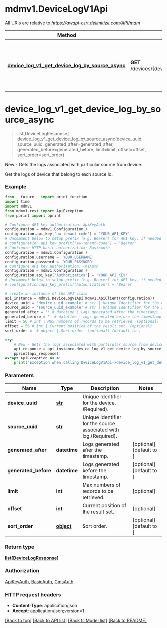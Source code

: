# mdmv1.DeviceLogV1Api

All URIs are relative to *https://awapi-cert.delimitize.com/API/mdm*

Method | HTTP request | Description
------------- | ------------- | -------------
[**device_log_v1_get_device_log_by_source_async**](DeviceLogV1Api.md#device_log_v1_get_device_log_by_source_async) | **GET** /devices/{deviceUuid}/sources/{sourceUuid}/logs | New - Gets the logs associated with particular source from device.


# **device_log_v1_get_device_log_by_source_async**
> list[DeviceLogResponse] device_log_v1_get_device_log_by_source_async(device_uuid, source_uuid, generated_after=generated_after, generated_before=generated_before, limit=limit, offset=offset, sort_order=sort_order)

New - Gets the logs associated with particular source from device.

Get the logs of device that belong to each source Id.

### Example
```python
from __future__ import print_function
import time
import mdmv1
from mdmv1.rest import ApiException
from pprint import pprint

# Configure API key authorization: ApiKeyAuth
configuration = mdmv1.Configuration()
configuration.api_key['aw-tenant-code'] = 'YOUR_API_KEY'
# Uncomment below to setup prefix (e.g. Bearer) for API key, if needed
# configuration.api_key_prefix['aw-tenant-code'] = 'Bearer'
# Configure HTTP basic authorization: BasicAuth
configuration = mdmv1.Configuration()
configuration.username = 'YOUR_USERNAME'
configuration.password = 'YOUR_PASSWORD'
# Configure API key authorization: CmsAuth
configuration = mdmv1.Configuration()
configuration.api_key['Authorization'] = 'YOUR_API_KEY'
# Uncomment below to setup prefix (e.g. Bearer) for API key, if needed
# configuration.api_key_prefix['Authorization'] = 'Bearer'

# create an instance of the API class
api_instance = mdmv1.DeviceLogV1Api(mdmv1.ApiClient(configuration))
device_uuid = 'device_uuid_example' # str | Unique Identifier for the device.(Required).
source_uuid = 'source_uuid_example' # str | Unique Identifier for the source associated with log.(Required).
generated_after = '' # datetime | Logs generated after the timestamp. (optional) (default to )
generated_before = '' # datetime | Logs generated before the timestamp. (optional) (default to )
limit = 56 # int | Max numbers of records to be retrieved. (optional)
offset = 56 # int | Current position of the result set. (optional)
sort_order =  # object | Sort order. (optional) (default to )

try:
    # New - Gets the logs associated with particular source from device.
    api_response = api_instance.device_log_v1_get_device_log_by_source_async(device_uuid, source_uuid, generated_after=generated_after, generated_before=generated_before, limit=limit, offset=offset, sort_order=sort_order)
    pprint(api_response)
except ApiException as e:
    print("Exception when calling DeviceLogV1Api->device_log_v1_get_device_log_by_source_async: %s\n" % e)
```

### Parameters

Name | Type | Description  | Notes
------------- | ------------- | ------------- | -------------
 **device_uuid** | [**str**](.md)| Unique Identifier for the device.(Required). | 
 **source_uuid** | [**str**](.md)| Unique Identifier for the source associated with log.(Required). | 
 **generated_after** | **datetime**| Logs generated after the timestamp. | [optional] [default to ]
 **generated_before** | **datetime**| Logs generated before the timestamp. | [optional] [default to ]
 **limit** | **int**| Max numbers of records to be retrieved. | [optional] 
 **offset** | **int**| Current position of the result set. | [optional] 
 **sort_order** | [**object**](.md)| Sort order. | [optional] [default to ]

### Return type

[**list[DeviceLogResponse]**](DeviceLogResponse.md)

### Authorization

[ApiKeyAuth](../README.md#ApiKeyAuth), [BasicAuth](../README.md#BasicAuth), [CmsAuth](../README.md#CmsAuth)

### HTTP request headers

 - **Content-Type**: application/json
 - **Accept**: application/json;version=1

[[Back to top]](#) [[Back to API list]](../README.md#documentation-for-api-endpoints) [[Back to Model list]](../README.md#documentation-for-models) [[Back to README]](../README.md)

